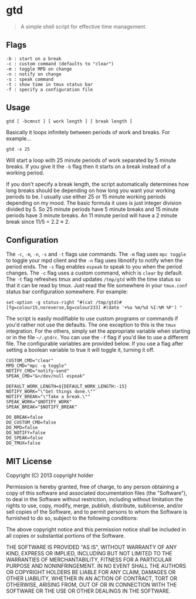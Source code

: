 # gtd
> A simple shell script for effective time management.

## Flags

    -b : start on a break
    -c : custom command (defaults to "clear")
    -m : toggle MPD on change
    -n : notify on change
    -s : speak command
    -t : show time in tmux status bar
    -f : specify a configuration file

## Usage

    gtd [ -bcmnst ] [ work length ] [ break length ]

Basically it loops infinitely between periods of work and breaks. For example...

    gtd -s 25

Will start a loop with 25 minute periods of work separated by 5 minute breaks. If you give it the `-b` flag then it starts on a break instead of a working period.

If you don't specify a break length, the script automatically determines how long breaks should be depending on how long you want your working periods to be. I usually use either 25 or 15 minute working periods depending on my mood. The basic formula it uses is just integer division divided by 5. So 25 minute periods have 5 minute breaks and 15 minute periods have 3 minute breaks. An 11 minute period will have a 2 minute break since 11/5 = 2.2 ≈ 2.

## Configuration

The `-c`, `-m`, `-n`, `-s` and `-t` flags use commands. The `-m` flag uses `mpc toggle` to toggle your mpd client and the `-n` flag uses libnotify to notify when the period ends. The `-s` flag enables `espeak` to speak to you when the period changes. The `-c` flag uses a custom command, which is `clear` by default. The `-t` flag refreshes tmux and updates `/tmp/gtd` with the time status so that it can be read by tmux. Just read the file somewhere in your `tmux.conf` status bar configuration somewhere. For example:

    set-option -g status-right "#(cat /tmp/gtd)#[fg=colour15,noreverse,bg=colour233] #(date '+%a %m/%d %I:%M %P') "

The script is easily modifiable to use custom programs or commands if you'd rather not use the defaults. The one exception to this is the `tmux` integration. For the others, simply set the appropriate variable when starting or in the file `~/.gtdrc`. You can use the `-f` flag if you'd like to use a different file. The configurable variables are provided below. If you use a flag after setting a boolean variable to true it will toggle it, turning it off.

    CUSTOM_CMD="clear"
    MPD_CMD="mpc -q toggle"
    NOTIFY_CMD="notify-send"
    SPEAK_CMD="&>/dev/null espeak"

    DEFAULT_WORK_LENGTH=${DEFAULT_WORK_LENGTH:-15}
    NOTIFY_WORK="\"Get things done.\""
    NOTIFY_BREAK="\"Take a break.\""
    SPEAK_WORK="$NOTIFY_WORK"
    SPEAK_BREAK="$NOTIFY_BREAK"

    DO_BREAK=false
    DO_CUSTOM_CMD=false
    DO_MPD=false
    DO_NOTIFY=false
    DO_SPEAK=false
    DO_TMUX=false

## MIT License

Copyright (C) 2013 copyright holder

Permission is hereby granted, free of charge, to any person obtaining
a copy of this software and associated documentation files (the "Software"),
to deal in the Software without restriction, including without limitation
the rights to use, copy, modify, merge, publish, distribute, sublicense,
and/or sell copies of the Software, and to permit persons to whom the 
Software is furnished to do so, subject to the following conditions:

The above copyright notice and this permission notice shall be included
in all copies or substantial portions of the Software.

THE SOFTWARE IS PROVIDED "AS IS", WITHOUT WARRANTY OF ANY KIND,
EXPRESS OR IMPLIED, INCLUDING BUT NOT LIMITED TO THE WARRANTIES
OF MERCHANTABILITY, FITNESS FOR A PARTICULAR PURPOSE AND NONINFRINGEMENT.
IN NO EVENT SHALL THE AUTHORS OR COPYRIGHT HOLDERS BE LIABLE FOR ANY CLAIM,
DAMAGES OR OTHER LIABILITY, WHETHER IN AN ACTION OF CONTRACT,
TORT OR OTHERWISE, ARISING FROM, OUT OF OR IN CONNECTION WITH THE SOFTWARE
OR THE USE OR OTHER DEALINGS IN THE SOFTWARE.
